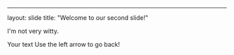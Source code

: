 ---
layout: slide
title: "Welcome to our second slide!"

I'm not very witty. 

Your text
Use the left arrow to go back!
